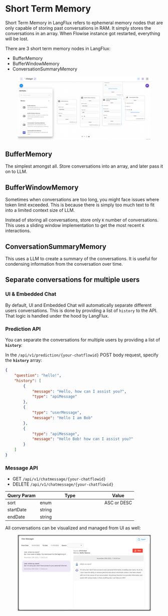 # Short Term Memory

Short Term Memory in LangFlux refers to ephemeral memory nodes that are only capable of storing past conversations in RAM. It simply stores the conversations in an array. When Flowise instance got restarted, everything will be lost.

There are 3 short term memory nodes in LangFlux:

* BufferMemory
* BufferWindowMemory
* ConversationSummaryMemory

<figure><img src="../../.gitbook/assets/screely-1699893014634.png" alt=""><figcaption></figcaption></figure>

## BufferMemory

The simplest amongst all. Store conversations into an array, and later pass it on to LLM.

## BufferWindowMemory

Sometimes when conversations are too long, you might face issues where token limit exceeded. This is because there is simply too much text to fit into a limited context size of LLM.

Instead of storing all conversations, store only `K` number of conversations. This uses a sliding window implementation to get the most recent `K` interactions.

## ConversationSummaryMemory

This uses a LLM to create a summary of the conversations. It is useful for condensing information from the conversation over time.&#x20;



## Separate conversations for multiple users

### UI & Embedded Chat

By default, UI and Embedded Chat will automatically separate different users conversations. This is done by providing a list of `history` to the API. That logic is handled under the hood by LangFlux.

### Prediction API

You can separate the conversations for multiple users by providing a list of **`history`**:

In the `/api/v1/prediction/{your-chatflowid}` POST body request, specify the **`history`** array:

```json
{
    "question": "hello!",
    "history": [
        {
            "message": "Hello, how can I assist you?",
            "type": "apiMessage"
        },
        {
            "type": "userMessage",
            "message": "Hello I am Bob"
        },
        {
            "type": "apiMessage",
            "message": "Hello Bob! how can I assist you?"
        }
    ]
}
```

### Message API

* GET `/api/v1/chatmessage/{your-chatflowid}`
* DELETE `/api/v1/chatmessage/{your-chatflowid}`

<table><thead><tr><th>Query Param</th><th width="192">Type</th><th>Value</th></tr></thead><tbody><tr><td>sort</td><td>enum</td><td>ASC or DESC</td></tr><tr><td>startDate</td><td>string</td><td></td></tr><tr><td>endDate</td><td>string</td><td></td></tr></tbody></table>

All conversations can be visualized and managed from UI as well:

<figure><img src="../../.gitbook/assets/image (4) (1).png" alt=""><figcaption></figcaption></figure>

